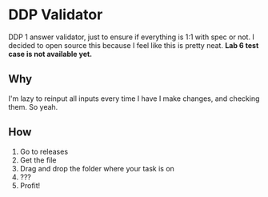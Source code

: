 # DDP Validator

DDP 1 answer validator, just to ensure if everything is 1:1 with spec or not. I decided to open source this because I feel like this is pretty neat. **Lab 6 test case is not available yet.**

## Why

I'm lazy to reinput all inputs every time I have I make changes, and checking them. So yeah.

## How

1. Go to releases
2. Get the file
3. Drag and drop the folder where your task is on
4. ???
5. Profit!
